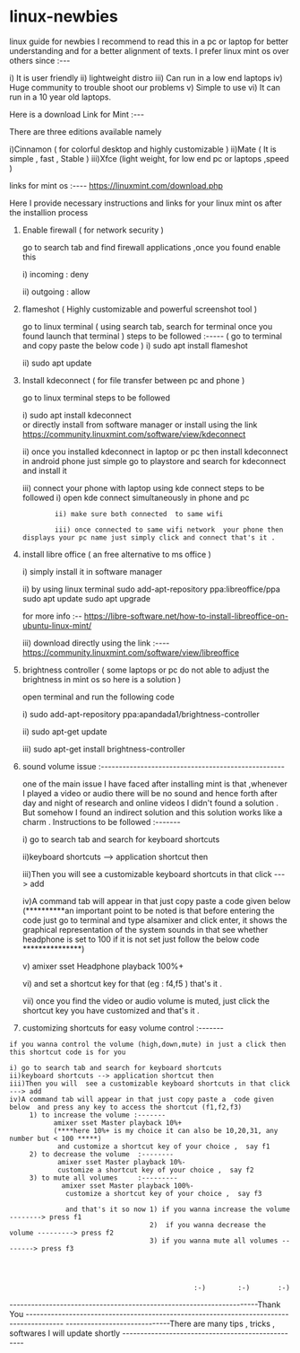 # linux-newbies
linux guide for newbies 
I recommend to read this in a pc or laptop for better understanding and for a better alignment of texts.
I prefer linux mint os over others since :---

i) It is user friendly
ii) lightweight distro
iii) Can run in a low end laptops 
iv) Huge community to trouble shoot our problems 
v) Simple to use 
vi) It can run in a 10 year old laptops.

Here is a download Link for Mint :---

There are three editions available namely

i)Cinnamon ( for colorful desktop and highly customizable )
ii)Mate    ( It is simple , fast , Stable )
iii)Xfce   (light weight, for low end pc or laptops ,speed )

links for mint os  :----   https://linuxmint.com/download.php 

Here I provide necessary instructions and links for your linux mint os  after the installion process 

1) Enable firewall ( for network security )
   
    go to search tab and find firewall applications ,once you found 
     enable this 
     
     i) incoming   : deny
     
     ii) outgoing  : allow 

2) flameshot ( Highly customizable and powerful screenshot tool )

    go to linux terminal ( using search tab, search for terminal once you found launch that terminal )
    steps to be followed :----- ( go to terminal and copy paste the below code )
    i) sudo apt install flameshot
    
    ii) sudo apt update
    
    
3) Install kdeconnect ( for file transfer between pc and phone )
          
      go to linux terminal 
      steps to be followed 
      
      
      i) sudo apt install kdeconnect  
       or directly install from software manager 
       or install using the link  https://community.linuxmint.com/software/view/kdeconnect
       
      ii) once you installed  kdeconnect in laptop or pc then install kdeconnect in android phone 
               just simple go to playstore and search for kdeconnect and install it 
               
      iii) connect your phone with laptop using kde connect steps to be followed 
               i) open kde connect simultaneously  in phone and pc 
               
               ii) make sure both connected  to same wifi 
               
               iii) once connected to same wifi network  your phone then displays your pc name just simply click and connect that's it .
             
 4) install libre office ( an free alternative to ms office )
 
     i) simply install it in software manager 
     
     ii) by using linux terminal 
              sudo add-apt-repository ppa:libreoffice/ppa
              sudo apt update
              sudo apt upgrade
              
     for  more info :--   https://libre-software.net/how-to-install-libreoffice-on-ubuntu-linux-mint/ 
     
     iii) download directly using the link :----   https://community.linuxmint.com/software/view/libreoffice
     
     
  5) brightness controller ( some laptops or pc do not able to adjust the brightness  in mint os so here is a solution )
  
      open terminal and run the following code 
      
      i) sudo add-apt-repository ppa:apandada1/brightness-controller
      
      ii) sudo apt-get update
      
      iii) sudo apt-get install brightness-controller
    
 6) sound volume issue :---------------------------------------------------
 
    one of the main issue I have faced after installing mint is that ,whenever I played a video  or audio  there will be no sound and hence forth after day and night of research and online videos I didn't found a solution . But somehow I found an indirect solution  and this solution works like  a charm . 
    Instructions to be followed :-------
    
    i) go to search tab and search for keyboard shortcuts 
    
    ii)keyboard shortcuts --> application shortcut then 
    
    iii)Then you will  see a customizable keyboard shortcuts in that click ---> add
    
    iv)A command tab will appear in that just copy paste a  code given below 
    (**********an important point to be noted is that before entering the code just go to terminal and type alsamixer and click enter, it shows the graphical                          representation of the system sounds  in that  see whether headphone  is set to 100 if it is not set just follow the below code ***************)
    
    v) amixer sset Headphone playback 100%+  
    
    vi) and set a shortcut key for that (eg : f4,f5 ) that's it .
    
    vii) once you find the video or audio volume is muted, just click the shortcut key you have customized  and that's it .
    
  7) customizing shortcuts for easy volume control  :-------
  
    if you wanna control the volume (high,down,mute) in just a click then this shortcut code is for you 
    
    i) go to search tab and search for keyboard shortcuts 
    ii)keyboard shortcuts --> application shortcut then 
    iii)Then you will  see a customizable keyboard shortcuts in that click ---> add
    iv)A command tab will appear in that just copy paste a  code given below  and press any key to access the shortcut (f1,f2,f3) 
         1) to increase the volume :-------
               amixer sset Master playback 10%+  
               (****here 10%+ is my choice it can also be 10,20,31, any number but < 100 *****)
                and customize a shortcut key of your choice ,  say f1  
         2) to decrease the volume  :--------
                amixer sset Master playback 10%-
                customize a shortcut key of your choice ,  say f2 
         3) to mute all volumes     :---------
                 amixer sset Master playback 100%-
                  customize a shortcut key of your choice ,  say f3 
                  
                  and that's it so now 1) if you wanna increase the volume --------> press f1
                                       2)  if you wanna decrease the  volume ---------> press f2
                                       3) if you wanna mute all volumes --------> press f3
                  
                  
               
    
                                                  :-)        :-)       :-)        
    


---------------------------------------------------------------------Thank You ----------------------------------------------------------------------------------------
-----------------------------There are many tips , tricks , softwares I will update shortly --------------------------------------------------




